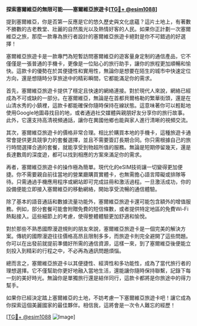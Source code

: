 **探索塞爾維亞的無限可能——塞爾維亞旅遊卡[[TG💪+ @esim1088](https://t.me/s/esim1088)]**

提到塞爾維亞，你是否第一反應是它的悠久歷史與文化底蘊？這片土地上，有著數不勝數的古老教堂、壯麗的自然風光以及熱情好客的人民。如果你正計劃一次塞爾維亞之旅，那麼一款專為旅行者設計的塞爾維亞旅遊卡絕對是你不可錯過的好選擇！

塞爾維亞旅遊卡是一款專門為短暫訪問塞爾維亞的遊客量身定制的通信產品，它不僅僅是一張普通的手機卡，更像是一位貼心的旅行助手，讓你的旅程更加順暢和愉快。這款卡的優勢在於其便捷性和實用性，無論你是想要在陌生的城市中快速定位方向，還是想隨時分享旅途中的精彩瞬間，它都能滿足你的需求。

首先，塞爾維亞旅遊卡提供了穩定且快速的網絡連接。對於現代人來說，網絡已經成為不可或缺的一部分。在塞爾維亞，無論是在首都貝爾格勒的繁華街頭，還是在山清水秀的小鎮裡，這款卡都能確保你隨時保持在線狀態。這意味著你可以輕鬆地使用Google地圖尋找目的地，或者通過社交媒體與親朋好友分享你的旅行故事。此外，它還支持高清視頻通話，讓你在異國他鄉也能與家人進行清晰的視頻交流。

其次，塞爾維亞旅遊卡的價格非常合理。相比於購買本地的手機卡，這種旅遊卡通常會提供更具競爭力的套餐選擇，並且不需要簽訂長期合同。你只需根據自己的旅行時間選擇合適的套餐，就能享受到物超所值的服務。無論是短期停留幾天，還是長達數周的深度遊，都可以找到相應的方案來滿足你的需求。

再者，塞爾維亞旅遊卡的操作極為簡單。現代化的eSIM技術讓一切變得更加便捷。你不需要親自前往當地的營業廳購買實體卡，也無需擔心語言障礙或排隊等待。只需通過手機應用程序或網站即可完成註冊和激活過程。一旦激活成功，你的設備便能立即接入塞爾維亞的移動網絡，開始享受流暢的通信體驗。

除了基本的語音通話和數據流量功能外，塞爾維亞旅遊卡還可能包含額外的增值服務。例如，部分套餐可能會附贈免費的短信條數，或者提供特定地區的免費Wi-Fi熱點接入。這些細節上的考慮，使得整體體驗更加舒適和愉悅。

對於那些不熟悉國際漫遊規則的朋友來說，塞爾維亞旅遊卡是一個完美的解決方案。傳統的國際漫遊往往價格高昂且限制多多，而旅遊卡則完全避開了這些問題。你可以在出發前就提前準備好所需的通信資源，這樣一來，到了塞爾維亞後便能立刻投入到精彩的行程之中，不必再為通訊問題煩惱。

總而言之，塞爾維亞旅遊卡以其便捷性、經濟性和多功能性，成為了當代旅行者的理想選擇。它不僅幫助你更好地融入當地生活，還能讓你隨時保持聯繫，記錄下每一刻的美好時光。無論你是單獨旅行還是結伴同行，這款卡都將是你旅途中的得力幫手。

如果你已經決定踏上塞爾維亞的土地，不妨考慮一下塞爾維亞旅遊卡吧！讓它成為你探索這個美麗國家的最佳夥伴。相信我，這將會是一次令人難忘的經歷！

[[TG💪+ @esim1088](https://t.me/s/esim1088) ![Image](https://i.postimg.cc/4NQfJmqS/Snipaste-2025-05-13-00-14-12.png)]